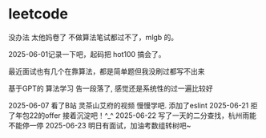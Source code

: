 # leetcode

没办法 太他妈卷了 不做算法笔试都过不了，mlgb 的。

2025-06-01记录一下吧，起码把 hot100 搞会了。

最近面试也有几个在靠算法，都是简单题但我没刷过都写不出来

基于GPT的 算法学习 告一段落了, 感觉还是系统性的过一遍比较好

2025-06-07 看了B站 灵茶山艾府的视频 慢慢学吧.
添加了eslint
2025-06-21 拒了年包22的offer 接着沉淀吧！^\_^
2025-06-22 写了一天的二分查找，杭州雨能不能停一停
2025-06-23 明日有面试，加油考数组转树吧~